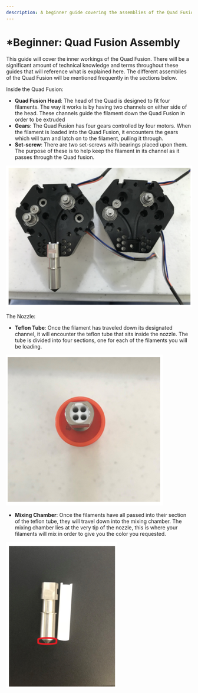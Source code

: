```yaml
---
description: A beginner guide covering the assemblies of the Quad Fusion.
---
```


# \*Beginner: Quad Fusion Assembly

This guide will cover the inner workings of the Quad Fusion. There will be a significant amount of technical knowledge and terms throughout these guides that will reference what is explained here. The different assemblies of the Quad Fusion will be mentioned frequently in the sections below.

Inside the Quad Fusion:

* **Quad Fusion Head**: The head of the Quad is designed to fit four filaments. The way it works is by having two channels on either side of the head. These channels guide the filament down the Quad Fusion in order to be extruded
* **Gears**: The Quad Fusion has four gears controlled by four motors. When the filament is loaded into the Quad Fusion, it encounters the gears which will turn and latch on to the filament, pulling it through. 
* **Set-screw**: There are two set-screws with bearings placed upon them. The purpose of these is to help keep the filament in its channel as it passes through the Quad fusion.

![](../.gitbook/assets/image%20%2827%29.png)

The Nozzle:

* **Teflon Tube**: Once the filament has traveled down its designated channel, it will encounter the teflon tube that sits inside the nozzle. The tube is divided into four sections, one for each of the filaments you will be loading.

![](../.gitbook/assets/image%20%2818%29.png)

* **Mixing Chamber**: Once the filaments have all passed into their section of the teflon tube, they will travel down into the mixing chamber. The mixing chamber lies at the very tip of the nozzle, this is where your filaments will mix in order to give you the color you requested. 

![](../.gitbook/assets/image%20%2831%29.png)

